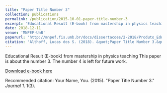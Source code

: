 ```yaml
---
title: "Paper Title Number 3"
collection: publications
permalink: /publication/2015-10-01-paper-title-number-3
excerpt: 'Educational Result (E-book) from mastership in physics teaching'
date: 2018-12-11
venue: 'MNPEF-UnB'
paperurl: 'http://mnpef.fis.unb.br/docs/dissertacoes/2-2018/Produto_Educ_Lucas_Althoff.pdf'
citation: 'Althoff, Lucas dos S. (2018). &quot;Paper Title Number 3.&quot; <i>Journal 1</i>. 1(3).'
---
```

Educational Result (E-book) from mastership in physics teaching
This paper is about the number 3. The number 4 is left for future work.

[Download e-book here](http://mnpef.fis.unb.br/docs/dissertacoes/2-2018/Produto_Educ_Lucas_Althoff.pdf)

Recommended citation: Your Name, You. (2015). "Paper Title Number 3." <i>Journal 1</i>. 1(3).
